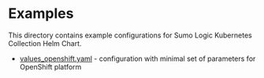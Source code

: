 # Examples

This directory contains example configurations for Sumo Logic Kubernetes Collection Helm Chart.

- [values_openshift.yaml](values_openshift.yaml) - configuration with minimal set of parameters for OpenShift platform
